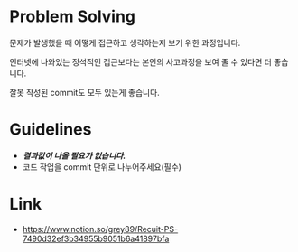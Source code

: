 # Problem Solving
문제가 발생했을 때 어떻게 접근하고 생각하는지 보기 위한 과정입니다.

인터넷에 나와있는 정석적인 접근보다는 본인의 사고과정을 보여 줄 수 있다면 더 좋습니다.

잘못 작성된 commit도 모두 있는게 좋습니다.

# Guidelines
* ***결과값이 나올 필요가 없습니다.***
* 코드 작업을 commit 단위로 나누어주세요(필수)

# Link
* https://www.notion.so/grey89/Recuit-PS-7490d32ef3b34955b9051b6a41897bfa